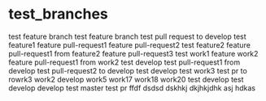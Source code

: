 # test_branches
test feature branch
test feature branch
test pull request to develop
test feature1
feature pull-request1
feature pull-request2
test feature2
feature pull-request1 from feature2
feature pull-request3
test work1
feature work2
feature pull-request1 from work2
test develop
test pull-request1 from develop
test pull-request2 to develop
test develop
test work3
test pr to rowrk3
work2
develop
work5
work17
work18
work20
test develop
test develop
develop
test master
test pr
ffdf
dsdsd
dskhkj dkjhkjdhk asj hdkas
